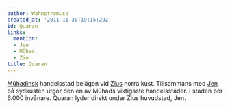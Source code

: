```yaml
---
author: Wahnstrom.se
created_at: '2011-11-30T19:15:29Z'
id: Quaran
links:
  mention:
  - Jen
  - Mûhad
  - Ziu
title: Quaran
---
```


[Mûhadinsk] handelsstad belägen vid [Zius] norra kust. Tillsammans med [Jen] på sydkusten utgör den
en av Mûhads viktigaste handelsstäder. I staden bor 6.000 invånare. Quaran lyder direkt under Zius
huvudstad, Jen.

  [Mûhadinsk]: Mûhad
  [Zius]: Ziu
  [Jen]: Jen